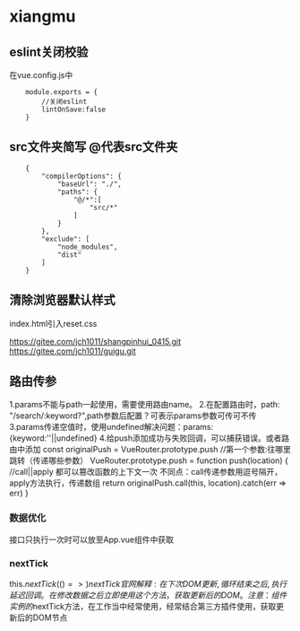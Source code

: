 # xiangmu
## eslint关闭校验
在vue.config.js中
```
    module.exports = {
        //关闭eslint
        lintOnSave:false
    }
```
## src文件夹简写 @代表src文件夹
```
    {
        "compilerOptions": {
            "baseUrl": "./",
            "paths": {
                "@/*":[
                    "src/*"
                ]
            }
        },
        "exclude": [
            "node_modules",
            "dist"
        ]
    }
```
## 清除浏览器默认样式
index.html引入reset.css

https://gitee.com/jch1011/shangpinhui_0415.git
https://gitee.com/jch1011/guigu.git

## 路由传参

1.params不能与path一起使用，需要使用路由name。
2.在配置路由时，path: "/search/:keyword?",path参数后配置？可表示params参数可传可不传
3.params传递空值时，使用undefined解决问题：params:{keyword:''||undefined}
4.给push添加成功与失败回调，可以捕获错误。或者路由中添加
const originalPush = VueRouter.prototype.push
    //第一个参数:往哪里跳转（传递哪些参数）
VueRouter.prototype.push = function push(location) {
    //call||apply 都可以篡改函数的上下文一次  不同点：call传递参数用逗号隔开，apply方法执行，传递数组
    return originalPush.call(this, location).catch(err => err)
}
### 数据优化
接口只执行一次时可以放至App.vue组件中获取

### nextTick
this.$nextTick(() => {})
nextTick官网解释:
在下次DOM更新, 循环结束之后,执行延迟回调。在 修改数据之后 立即使用这个方法，获取更新后的DOM。
注意：组件实例的$nextTick方法，在工作当中经常使用，经常结合第三方插件使用，获取更新后的DOM节点